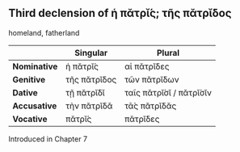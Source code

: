 ## Third declension of ἡ πᾰτρῐ́ς; τῆς πᾰτρῐ́δος

homeland, fatherland

|                | Singular     | Plural                  |
|----------------|--------------|-------------------------|
| **Nominative** | ἡ πᾰτρῐ́ς     | αἱ πᾰτρῐ́δες             |
| **Genitive**   | τῆς πᾰτρῐ́δος | τῶν πᾰτρῐ́δων            |
| **Dative**     | τῇ πᾰτρῐ́δῐ   | ταῖς πᾰτρῐ́σῐ / πᾰτρῐ́σῐν |
| **Accusative** | τὴν πᾰτρῐ́δᾰ  | τᾱ̀ς πᾰτρῐ́δᾰς            |
| **Vocative**   | πᾰτρῐ́ς       | πᾰτρῐ́δες                |


Introduced in Chapter 7
